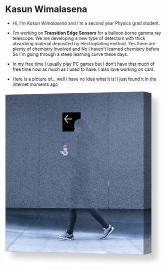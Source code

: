 # Kasun Wimalasena

* Hi, I'm *Kasun Wimalasena* and I'm a second year Physics grad student.
* I'm working on **Transition Edge Sensors** for a balloon borne gamma ray telescope. We are developing a new type of detectors with thick absorbing material deposited by electroplating method. Yes there are plenty of chemistry involved and No I haven't learned chemistry before So I'm going through a steep learning curve these days.
* In my free time I usually play PC games but I don't have that much of free time now as much as I used to have. I also love working on cars.


* Here is a picture of... well I have no idea what it is! I just found it in the internet moments ago

![Random](https://github.com/kasunwimalasena/IAM-851/blob/main/112.jpg)